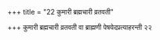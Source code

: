 +++
title = "22 कुमारी ब्रह्मचारी व्रतवती"

+++
कुमारी ब्रह्मचारी व्रतवती वा ब्राह्मणी पेषयेदप्रत्याहरन्ती २२